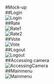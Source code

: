 #Mock-up  
##Login  
![Login](/Login.jpg)  
##Rate  
![Rate1](/rate1.jpg)  
![Rate2](/rate2.jpg)  
##Vote  
![Vote](/vote.jpg)  
##Logout  
![Logout](/Logout.jpg)  
##Accessing camera  
![AccessingCamera](/AccessingCamera.jpg)  
##Mainmenu  
![Mainmenu](/Mainmenu.jpg)  
